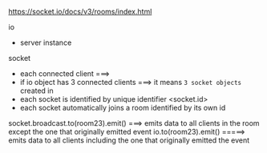 https://socket.io/docs/v3/rooms/index.html


io
- server instance

socket
- each connected client ===>
- if io object has 3 connected clients ===> it means `3 socket objects` created in <io object>
- each socket is identified by unique identifier <socket.id>
- each socket automatically joins a room identified by its own id


socket.broadcast.to(room23).emit()  ===> emits data to all clients in the room except the one that originally emitted event
io.to(room23).emit()        =====> emits data to all clients including the one that originally emitted the event
